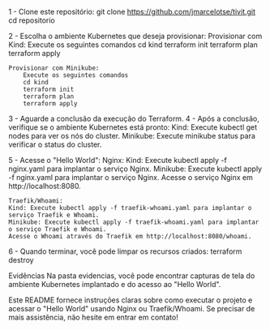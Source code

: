 1 - Clone este repositório:
    git clone https://github.com/jmarcelotse/tivit.git
        cd repositorio

2 - Escolha o ambiente Kubernetes que deseja provisionar:
    Provisionar com Kind:
        Execute os seguintes comandos
        cd kind
        terraform init
        terraform plan
        terraform apply

    Provisionar com Minikube:
        Execute os seguintes comandos
        cd kind
        terraform init
        terraform plan
        terraform apply

3 - Aguarde a conclusão da execução do Terraform.
4 - Após a conclusão, verifique se o ambiente Kubernetes está pronto:
Kind: Execute kubectl get nodes para ver os nós do cluster.
Minikube: Execute minikube status para verificar o status do cluster.

5 - Acesse o "Hello World":
    Nginx:
    Kind: Execute kubectl apply -f nginx.yaml para implantar o serviço Nginx.
    Minikube: Execute kubectl apply -f nginx.yaml para implantar o serviço Nginx.
    Acesse o serviço Nginx em http://localhost:8080.

    Traefik/Whoami:
    Kind: Execute kubectl apply -f traefik-whoami.yaml para implantar o serviço Traefik e Whoami.
    Minikube: Execute kubectl apply -f traefik-whoami.yaml para implantar o serviço Traefik e Whoami.
    Acesse o Whoami através do Traefik em http://localhost:8080/whoami.

6 - Quando terminar, você pode limpar os recursos criados:
    terraform destroy

Evidências
Na pasta evidencias, você pode encontrar capturas de tela do ambiente Kubernetes implantado e do acesso ao "Hello World".

Este README fornece instruções claras sobre como executar o projeto e acessar o "Hello World" usando Nginx ou Traefik/Whoami. Se precisar de mais assistência, não hesite em entrar em contato!